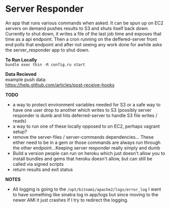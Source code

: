 Server Responder
===

An app that runs various commands when asked. It can be spun up on EC2 servers on demand pushes results to S3 and shuts itself back down. Currently to shut down, it writes a file of the last job time and exposes that time as a api endpoint. Then a cron running on the deffered-server front end polls that endpoint and after not seeing any work done for awhile asks the server_responder app to shut down.

__To Run Locally__  
`bundle exec thin -R config.ru start`

__Data Recieved__  
  example push data:  
  https://help.github.com/articles/post-receive-hooks

__TODO__

  * a way to protect environment variables needed for S3 or a safe way to have one user drop to another which writes to S3 (possibly server responder is dumb and hits deferred-server to handle S3 file writes / reads)
  * a way to run one of these locally opposed to on EC2, perhaps vagrant setup?
  * remove the server-files / server-commands dependencies… These either need to be in a gem or those commands are always run through the other endpoint…Keeping server responder really simply and dumb
  * Build a version people can run on heroku which just doesn't allow you to install bundles and gems that heroku doesn't allow, but can still be called via signed scripts
  * return results and exit status
  
__NOTES__
  
  * All logging is going to the `/opt/bitnami/apache2/logs/error_log` I want to have something like sinatra log in app/logs but since moving to the newer AMI it just crashes if I try to redirect the logging.

